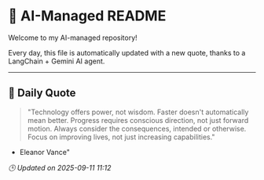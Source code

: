 # 🧠 AI-Managed README

Welcome to my AI-managed repository!

Every day, this file is automatically updated with a new quote, thanks to a LangChain + Gemini AI agent.

---

## 📅 Daily Quote

> "Technology offers power, not wisdom.
Faster doesn't automatically mean better.
Progress requires conscious direction, not just forward motion.
Always consider the consequences, intended or otherwise.
Focus on improving lives, not just increasing capabilities."
- Eleanor Vance"

*🕒 Updated on 2025-09-11 11:12*